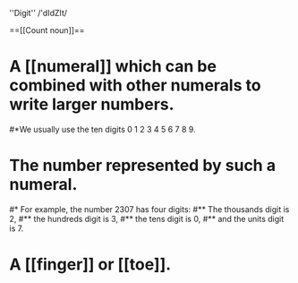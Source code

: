 ''Digit'' /'dIdZIt/

==[[Count noun]]==

# A [[numeral]] which can be combined with other numerals to write larger numbers.
#*We usually use the ten digits 0 1 2 3 4 5 6 7 8 9.
# The number represented by such a numeral.
#* For example, the number 2307 has four digits:
#** The thousands digit is 2,
#** the hundreds digit is 3,
#** the tens digit is 0,
#** and the units digit is 7.
# A [[finger]] or [[toe]].